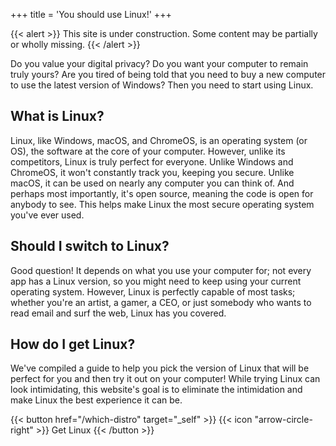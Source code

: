 +++
title = 'You should use Linux!'
+++

{{< alert >}}
This site is under construction. Some content may be partially or wholly missing.
{{< /alert >}}

Do you value your digital privacy? Do you want your computer to remain truly yours? Are you tired of being told that you need to buy a new computer to use the latest version of Windows? Then you need to start using Linux.

## What is Linux?

Linux, like Windows, macOS, and ChromeOS, is an operating system (or OS), the software at the core of your computer. However, unlike its competitors, Linux is truly perfect for everyone. Unlike Windows and ChromeOS, it won't constantly track you, keeping you secure. Unlike macOS, it can be used on nearly any computer you can think of. And perhaps most importantly, it's open source, meaning the code is open for anybody to see. This helps make Linux the most secure operating system you've ever used.

## Should I switch to Linux?

Good question! It depends on what you use your computer for; not every app has a Linux version, so you might need to keep using your current operating system. However, Linux is perfectly capable of most tasks; whether you're an artist, a gamer, a CEO, or just somebody who wants to read email and surf the web, Linux has you covered.

## How do I get Linux?

We've compiled a guide to help you pick the version of Linux that will be perfect for you and then try it out on your computer! While trying Linux can look intimidating, this website's goal is to eliminate the intimidation and make Linux the best experience it can be.

{{< button href="/which-distro" target="_self" >}}
{{< icon "arrow-circle-right" >}} Get Linux
{{< /button >}}
